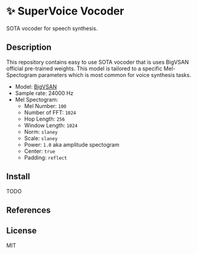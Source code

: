 # ✨ SuperVoice Vocoder
SOTA vocoder for speech synthesis.

## Description
This repository contains easy to use SOTA vocoder that is uses BigVSAN official pre-trained weights. This model is tailored to a specific Mel-Spectogram parameters which is most common for voice synthesis tasks.

* Model: [BigVSAN](https://arxiv.org/abs/2309.02836)
* Sample rate: 24000 Hz
* Mel Spectogram:
  * Mel Number: `100`
  * Number of FFT: `1024`
  * Hop Length: `256`
  * Window Length: `1024`
  * Norm: `slaney`
  * Scale: `slaney`
  * Power: `1.0` aka amplitude spectogram
  * Center: `true`
  * Padding: `reflect`
 
## Install

TODO

## References

## License

MIT
